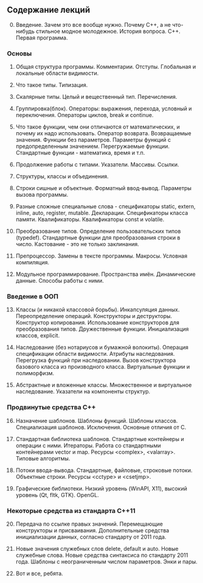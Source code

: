 ## Содержание лекций

0. Введение. Зачем это все вообще нужно. Почему C++, а не что-нибудь стильное модное молодежное. История вопроса. C++. Первая программа.

### Основы

1. Общая структура программы. Комментарии. Отступы. Глобальная и локальные области видимости.

2. Что такое типы. Типизация. 

3. Скалярные типы. Целый и вещественный тип. Перечисления. 

4. Группировка(блок). Операторы: выражения, перехода, условный и переключения. Операторы циклов, break и continue. 

5. Что такое функции, чем они отличаются от математических, и почему их надо использовать. Оператор возврата. Возвращаемые значения. Функции без параметров. Параметры функций с предопределенным значением. Перегружаемые функции. Стандартные функции - математика, время и т.п.

6. Продолжение работы с типами. Указатели. Массивы. Ссылки. <!-- TODO:  указатели на функцию -->

7. Структуры, классы и объединения.

8. Строки сишные и объектные. Форматный ввод-вывод. Параметры вызова программы.

9. Разные сложные специальные слова - спецификаторы static, extern, inline, auto, register, mutable. Декларации. Спецификаторы класса памяти. Квалификаторы. Квалификаторы const и volatile.

10. Преобразование типов. Определение пользовательских типов (typedef). Стандартные функции для преобразования строки в число. Кастование - это не только заклинания.

11. Препроцессор. Замены в тексте программы. Макросы. Условная компиляция.

12. Модульное программирование. Пространства имён. Динамические данные. Способы работы с ними.

### Введение в ООП

13. Классы (и никакой классовой борьбы). Инкапсуляция данных. Переопределение операций. Конструкторы и деструкторы. Конструктор копирования. Использование конструкторов для преобразования типов. Дружественные функции. Инициализация классов, explicit.
<!-- TODO:  инкапсуляция - телевизор, наследование - стулья + геймдев, полиморфизм - стулья и operator+  -->

14. Наследование (без нотариусов и бумажной волокиты). Операция спецификации области видимости. Атрибуты наследования. Перегрузка функций при наследовании. Вызов конструктора базового класса из производного класса. Виртуальные функции и полиморфизм.

15. Абстрактные и вложенные классы. Множественное и виртуальное наследование. Указатели на компоненты структур.

### Продвинутые средства C++

16. Назначение шаблонов. Шаблоны функций. Шаблоны классов. Специализация шаблонов. Исключения. Основные отличия от C.

17. Стандартная библиотека шаблонов. Стандартные контейнеры и операции с ними. Итераторы. Работа со стандартными контейнерами vector и map. Ресурсы \<complex>, \<valarray>. Типовые алгоритмы.

18. Потоки ввода-вывода. Стандартные, файловые, строковые потоки. Объектные строки. Ресурсы \<cctype> и \<csetjmp>.

19. Графические библиотеки. Низкий уровень (WinAPI, X11), высокий уровень (Qt, fltk, GTK). OpenGL.

### Некоторые средства из стандарта C++11 
<!--TODO: перенести средства из стандарта C++11 в соответствующие разделы. А может и добавить C++14. -->

20. Передача по ссылке правых значений. Перемещающие конструкторы и присваивания. Дополнительные средства инициализации данных, согласно стандарту от 2011 года.

21. Новые значения служебных слов delete, default и auto. Новые служебные слова. Новые средства синтаксиса по стандарту 2011 года. Шаблоны с неограниченным числом параметров. Энки и пары.

22. Вот и все, ребята.
